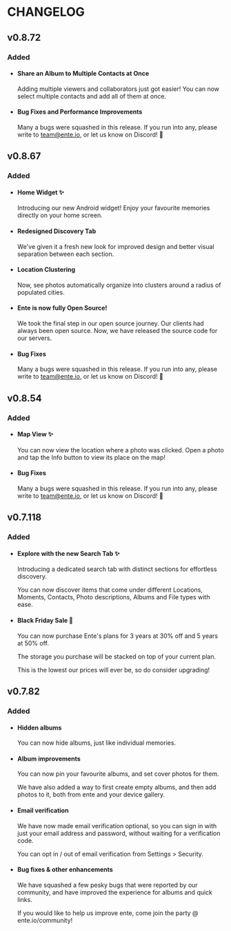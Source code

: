 # CHANGELOG

## v0.8.72
### Added
* #### Share an Album to Multiple Contacts at Once

    Adding multiple viewers and collaborators just got easier!
    You can now select multiple contacts and add all of them at once.

* #### Bug Fixes and Performance Improvements

    Many a bugs were squashed in this release. If you run into any, please write to team@ente.io, or let us know on Discord! 🙏


## v0.8.67

### Added
* #### Home Widget ✨

    Introducing our new Android widget! Enjoy your favourite memories directly on your home screen.

* #### Redesigned Discovery Tab

    We've given it a fresh new look for improved design and better visual separation between each section.   

* #### Location Clustering 

    Now, see photos automatically organize into clusters around a radius of populated cities.

* #### Ente is now fully Open Source!

    We took the final step in our open source journey. Our clients had always been open source. Now, we have released the source code for our servers.

* #### Bug Fixes

    Many a bugs were squashed in this release. If you run into any, please write to team@ente.io, or let us know on Discord! 🙏



## v0.8.54

### Added
* #### Map View ✨

    You can now view the location where a photo was clicked. Open a photo and tap the Info button to view its place on the map!

* #### Bug Fixes

    Many a bugs were squashed in this release. If you run into any, please write to team@ente.io, or let us know on Discord! 🙏



## v0.7.118

### Added
* #### Explore with the new Search Tab ✨

    Introducing a dedicated search tab with distinct sections for effortless discovery.

    You can now discover items that come under different Locations, Moments, Contacts, Photo descriptions, Albums and File types with ease.

* #### Black Friday Sale 🎉

    You can now purchase Ente's plans for 3 years at 30% off and 5 years at 50% off.

    The storage you purchase will be stacked on top of your current plan.

    This is the lowest our prices will ever be, so do consider upgrading!


## v0.7.82

### Added
* #### Hidden albums

    You can now hide albums, just like individual memories.

* #### Album improvements

    You can now pin your favourite albums, and set cover photos for them.

    We have also added a way to first create empty albums, and then add photos to it, both from ente and your device gallery.


* #### Email verification

    We have now made email verification optional, so you can sign in with just your email address and password, without waiting for a verification code.

    You can opt in / out of email verification from Settings > Security.


* #### Bug fixes & other enhancements

    We have squashed a few pesky bugs that were reported by our community, and have improved the experience for albums and quick links.

    If you would like to help us improve ente, come join the party @ ente.io/community!


